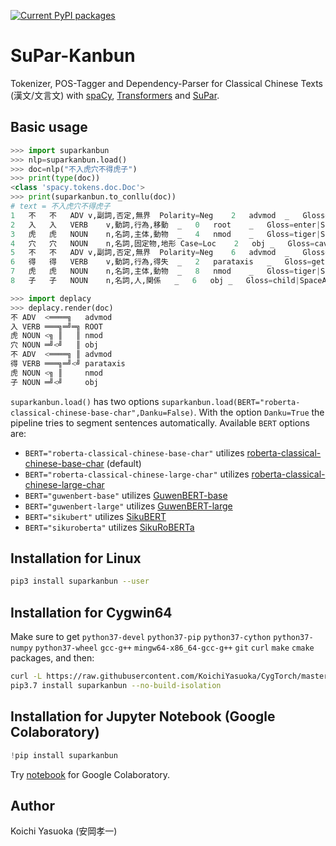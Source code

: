 [![Current PyPI packages](https://badge.fury.io/py/suparkanbun.svg)](https://pypi.org/project/suparkanbun/)

# SuPar-Kanbun

Tokenizer, POS-Tagger and Dependency-Parser for Classical Chinese Texts (漢文/文言文) with [spaCy](https://spacy.io), [Transformers](https://huggingface.co/transformers/) and [SuPar](https://github.com/yzhangcs/parser).

## Basic usage

```py
>>> import suparkanbun
>>> nlp=suparkanbun.load()
>>> doc=nlp("不入虎穴不得虎子")
>>> print(type(doc))
<class 'spacy.tokens.doc.Doc'>
>>> print(suparkanbun.to_conllu(doc))
# text = 不入虎穴不得虎子
1	不	不	ADV	v,副詞,否定,無界	Polarity=Neg	2	advmod	_	Gloss=not|SpaceAfter=No
2	入	入	VERB	v,動詞,行為,移動	_	0	root	_	Gloss=enter|SpaceAfter=No
3	虎	虎	NOUN	n,名詞,主体,動物	_	4	nmod	_	Gloss=tiger|SpaceAfter=No
4	穴	穴	NOUN	n,名詞,固定物,地形	Case=Loc	2	obj	_	Gloss=cave|SpaceAfter=No
5	不	不	ADV	v,副詞,否定,無界	Polarity=Neg	6	advmod	_	Gloss=not|SpaceAfter=No
6	得	得	VERB	v,動詞,行為,得失	_	2	parataxis	_	Gloss=get|SpaceAfter=No
7	虎	虎	NOUN	n,名詞,主体,動物	_	8	nmod	_	Gloss=tiger|SpaceAfter=No
8	子	子	NOUN	n,名詞,人,関係	_	6	obj	_	Gloss=child|SpaceAfter=No

>>> import deplacy
>>> deplacy.render(doc)
不 ADV  <════╗   advmod
入 VERB ═══╗═╝═╗ ROOT
虎 NOUN <╗ ║   ║ nmod
穴 NOUN ═╝<╝   ║ obj
不 ADV  <════╗ ║ advmod
得 VERB ═══╗═╝<╝ parataxis
虎 NOUN <╗ ║     nmod
子 NOUN ═╝<╝     obj
```

`suparkanbun.load()` has two options `suparkanbun.load(BERT="roberta-classical-chinese-base-char",Danku=False)`. With the option `Danku=True` the pipeline tries to segment sentences automatically. Available `BERT` options are:

* `BERT="roberta-classical-chinese-base-char"` utilizes [roberta-classical-chinese-base-char](https://huggingface.co/KoichiYasuoka/roberta-classical-chinese-base-char) (default)
* `BERT="roberta-classical-chinese-large-char"` utilizes [roberta-classical-chinese-large-char](https://huggingface.co/KoichiYasuoka/roberta-classical-chinese-large-char)
* `BERT="guwenbert-base"` utilizes [GuwenBERT-base](https://huggingface.co/ethanyt/guwenbert-base)
* `BERT="guwenbert-large"` utilizes [GuwenBERT-large](https://huggingface.co/ethanyt/guwenbert-large)
* `BERT="sikubert"` utilizes [SikuBERT](https://huggingface.co/SIKU-BERT/sikubert)
* `BERT="sikuroberta"` utilizes [SikuRoBERTa](https://huggingface.co/SIKU-BERT/sikuroberta)

## Installation for Linux

```sh
pip3 install suparkanbun --user
```

## Installation for Cygwin64

Make sure to get `python37-devel` `python37-pip` `python37-cython` `python37-numpy` `python37-wheel` `gcc-g++` `mingw64-x86_64-gcc-g++` `git` `curl` `make` `cmake` packages, and then:
```sh
curl -L https://raw.githubusercontent.com/KoichiYasuoka/CygTorch/master/installer/supar.sh | sh
pip3.7 install suparkanbun --no-build-isolation
```

## Installation for Jupyter Notebook (Google Colaboratory)

```py
!pip install suparkanbun 
```

Try [notebook](https://colab.research.google.com/github/KoichiYasuoka/SuPar-Kanbun/blob/main/suparkanbun.ipynb) for Google Colaboratory.

## Author

Koichi Yasuoka (安岡孝一)

